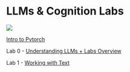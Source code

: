 # LLMs & Cognition Labs

<img src="https://i.imgur.com/1AdS7wp.png" weight="200px">

[Intro to Pytorch](https://github.com/bucuram/llms-and-cognition-labs/blob/main/pytorch-tutorial.ipynb) 

Lab 0 - [Understanding LLMs + Labs Overview](https://github.com/bucuram/llms-and-cognition-labs/blob/main/pytorch-tutorial.ipynb) 

Lab 1 - [Working with Text](https://github.com/bucuram/llms-and-cognition-labs/blob/main/lab1.ipynb)
